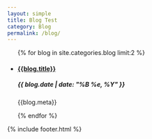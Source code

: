 ```yaml
---
layout: simple
title: Blog Test
category: Blog
permalink: /blog/
---
```


<main>
    <ul class="blog_list">
        {% for blog in site.categories.blog limit:2 %}
            <li>
                <a class="fade_in blog_image_thumb" style="background-image: url('{{blog.image_sm}}')" href="{{site.baseurl}}{{blog.url}}"></a>
                <div class="blog_right_column">
                    <a href="{{site.baseurl}}{{blog.url}}">
                        <h4 class="violet_text">{{blog.title}}</h4>
                    </a>
                    <h5 class="blog_date">{{ blog.date | date: "%B %e, %Y" }}</h5>
                    <p class="blog_description">{{blog.meta}}
                    </p>
                </div>
            </li>
        {% endfor %}
    </ul>
    {% include footer.html %}
</main>